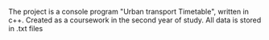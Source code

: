 The project is a console program "Urban transport Timetable", written in c++. Created as a coursework in the second year of study.
All data is stored in .txt files